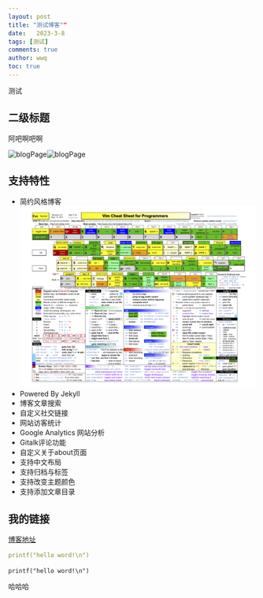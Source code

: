 ```yaml
---
layout: post
title: "测试博客""
date:   2023-3-8
tags: [测试]
comments: true
author: wwq
toc: true
---
```

测试

<!-- more -->

## 二级标题

阿吧啊吧啊

![blogPage](https://file+.vscode-resource.vscode-webview.net/home/wwq/vsProjects/ganjue66da.github.io/images/blog.jpg)![blogPage](../images/blog.jpg)

## 支持特性

- 简约风格博客![1678257720679.png](image/2023-3-8-first_blog/1678257720679.png "测试图片")
- Powered By Jekyll
- 博客文章搜索
- 自定义社交链接
- 网站访客统计
- Google Analytics 网站分析
- Gitalk评论功能
- 自定义关于about页面
- 支持中文布局
- 支持归档与标签
- 支持改变主题颜色
- 支持添加文章目录

## 我的链接

[博客地址](https://ganjue66da.github.io)

```yml
printf("hello word!\n")
```

`printf("hello word!\n")  `

哈哈哈
